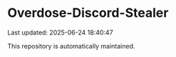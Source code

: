 # Overdose-Discord-Stealer

Last updated: 2025-06-24 18:40:47

This repository is automatically maintained.
